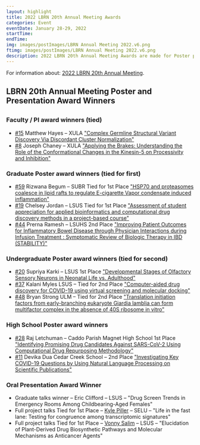 ```yaml
---
layout: highlight
title: 2022 LBRN 20th Annual Meeting Awards
categories: Event
eventDate: January 28-29, 2022
startTime:
endTime:
img: images/postImages/LBRN Annual Meeting 2022.v6.png
ftimg: images/postImages/LBRN Annual Meeting 2022.v6.png
description: 2022 LBRN 20th Annual Meeting Awards are made for Poster presentations for Summer Program Participants in the Faculty/PI, Graduate, Undergraduate and High School categories. One Graduate student is awarded for their oral presentation and two Full Project PI's as well.
---
```


For information about: <a href="https://lbrn.lsu.edu/annual-meetings-2022.html">2022 LBRN 20th Annual Meeting</a>.

<h2>LBRN 20th Annual Meeting Poster and Presentation Award Winners<h2>
<h3>Faculty / PI award winners (tied)</h3>
   <ul><li><a href="https://lbrn2022am-lsu.ipostersessions.com/?s=92-FA-5B-80-D0-84-75-12-39-BD-5C-4F-C0-EF-E3-D7">#15</a> Matthew Hayes – XULA 
<a href="https://lbrn2022am-lsu.ipostersessions.com/?s=92-FA-5B-80-D0-84-75-12-39-BD-5C-4F-C0-EF-E3-D7">"Complex Germline Structural Variant Discovery Via Discordant Cluster Normalization"</a></li>
<li><a href="https://lbrn2022am-lsu.ipostersessions.com/default.aspx?s=21-A2-83-00-09-E0-43-4F-A6-44-69-E5-B5-B5-EB-5B">#8</a> Joseph Chaney – XULA 
<a href="https://lbrn2022am-lsu.ipostersessions.com/default.aspx?s=21-A2-83-00-09-E0-43-4F-A6-44-69-E5-B5-B5-EB-5B">"Applying the Brakes: Understanding the Role of the Conformational Changes in the Kinesin-5 on Processivity and Inhibition"</a></li>
   </ul>

<h3>Graduate Poster award winners (tied for first)</h3>

   <ul><li><a href="https://lbrn2022am-lsu.ipostersessions.com/?s=0F-BB-B6-B8-C5-0B-80-46-7D-5A-38-78-96-45-6A-15">#59</a> Rizwana Begum – SUBR Tied for 1st Place <a href="https://lbrn2022am-lsu.ipostersessions.com/?s=0F-BB-B6-B8-C5-0B-80-46-7D-5A-38-78-96-45-6A-15">"HSP70 and proteasomes coalesce in lipid rafts to regulate E-cigarette Vapor condensate induced inflammation"</a>  </li>
   <li><a href="https://lbrn2022am-lsu.ipostersessions.com/default.aspx?s=8D-07-72-69-7F-29-1F-53-03-D1-54-8B-38-BB-60-A5">#19</a> Chelsey Jordan – LSUS Tied for 1st Place <a href="https://lbrn2022am-lsu.ipostersessions.com/default.aspx?s=8D-07-72-69-7F-29-1F-53-03-D1-54-8B-38-BB-60-A5">"Assessment of student appreciation for applied bioinformatics and computational drug discovery methods in a project-based course"</a></li>
   <li><a href="https://lbrn2022am-lsu.ipostersessions.com/default.aspx?s=B2-49-36-14-94-8B-BC-BB-47-53-08-51-47-9B-77-F5">#44</a> Prerna Ramesh – LSUHS 2nd Place <a href="https://lbrn2022am-lsu.ipostersessions.com/default.aspx?s=B2-49-36-14-94-8B-BC-BB-47-53-08-51-47-9B-77-F5">"Improving Patient Outcomes for Inflammatory Bowel Disease through Physician Interactions during Infusion Treatment : Symptomatic Review of Biologic Therapy in IBD (STABILITY)"</a></li>
	</ul>

<h3>Undergraduate Poster award winners (tied for second)</h3>

   <ul><li><a href="https://lbrn2022am-lsu.ipostersessions.com/default.aspx?s=ED-3A-DF-DA-70-47-FA-2F-EC-E6-42-4B-EA-7D-71-3F">#20</a> Supriya Karki – LSUS 1st Place <a href="https://lbrn2022am-lsu.ipostersessions.com/default.aspx?s=ED-3A-DF-DA-70-47-FA-2F-EC-E6-42-4B-EA-7D-71-3F">"Developmental Stages of Olfactory Sensory Neurons in Neonatal Life vs. Adulthood"</a>     </li>
   <li><a href="https://lbrn2022am-lsu.ipostersessions.com/default.aspx?s=BB-B4-00-9E-DD-70-DA-12-73-23-6C-07-6C-4C-D7-A7">#37</a> Kalani Myles LSUS – Tied for 2nd Place <a href="https://lbrn2022am-lsu.ipostersessions.com/default.aspx?s=BB-B4-00-9E-DD-70-DA-12-73-23-6C-07-6C-4C-D7-A7">"Computer-aided drug discovery for COVID-19 using virtual screening and molecular docking"</a>     </li>
   <li><a href="https://lbrn2022am-lsu.ipostersessions.com/default.aspx?s=D0-5F-AC-A1-6E-51-49-1C-82-2C-52-E6-64-D9-FA-5C">#48</a> Bryan Strong ULM – Tied for 2nd Place <a href="https://lbrn2022am-lsu.ipostersessions.com/default.aspx?s=D0-5F-AC-A1-6E-51-49-1C-82-2C-52-E6-64-D9-FA-5C">"Translation initiation factors from early-branching eukaryote Giardia lamblia can form multifactor complex in the absence of 40S ribosome in vitro"</a>     </li>
   </ul>

<h3>High School Poster award winners</h3>

   <ul><li><a href="https://lbrn2022am-lsu.ipostersessions.com/default.aspx?s=29-7C-83-16-54-DF-44-6E-C3-C5-26-E4-BC-2A-B2-1A">#28</a> Raj Letchuman – Caddo Parish Magnet High School 1st Place <a href="https://lbrn2022am-lsu.ipostersessions.com/default.aspx?s=29-7C-83-16-54-DF-44-6E-C3-C5-26-E4-BC-2A-B2-1A">"Identifying Promising Drug Candidates Against SARS-CoV-2 Using Computational Drug Repurposing Methodology"</a>     </li>
   <li><a href="https://lbrn2022am-lsu.ipostersessions.com/default.aspx?s=7C-9F-33-FC-67-C3-00-64-35-B8-E1-5E-54-46-24-67">#11</a> Devika Dua Cedar Creek School – 2nd Place <a href="https://lbrn2022am-lsu.ipostersessions.com/default.aspx?s=7C-9F-33-FC-67-C3-00-64-35-B8-E1-5E-54-46-24-67">"Investigating Key COVID-19 Questions by Using Natural Language Processing on Scientific Publications"</a>     </li>
  
   </ul>

<h3>Oral Presentation Award Winner</h3>

  <ul><li> Graduate talks winner – Eric Clifford – LSUS – "Drug Screen Trends in Emergency Rooms Among Childbearing-Aged Females"   </li>
     <li>Full project talks Tied for 1st Place – <a href="https://lbrn.lsu.edu/pis/Piller_Kyle.html">Kyle Piller</a> – SELU – "Life in the fast lane: Testing for congruence among transcriptomic signatures"   </li>
     <li>Full project talks Tied for 1st Place – <a href="hhttps://lbrn.lsu.edu/pis/Salim_Vonny.html">Vonny Salim</a> – LSUS – "Elucidation of Plant-Derived Drug Biosynthetic Pathways and Molecular Mechanisms as Anticancer Agents"   </li>
   </ul>
